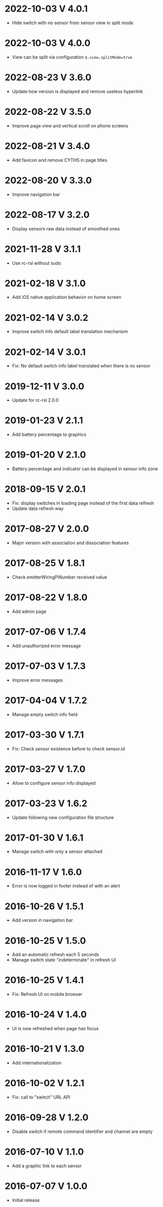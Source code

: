 # 2022-10-03 V 4.0.1
 * Hide switch with no sensor from sensor view in split mode
# 2022-10-03 V 4.0.0
 * View can be split via configuration `$.view.splitMode=true`
# 2022-08-23 V 3.6.0
 * Update how version is displayed and remove useless hyperlink
# 2022-08-22 V 3.5.0
 * Improve page view and vertical scroll on phone screens
# 2022-08-21 V 3.4.0
 * Add favicon and remove CYTHS in page titles
# 2022-08-20 V 3.3.0
 * Improve navigation bar
# 2022-08-17 V 3.2.0
 * Display sensors raw data instead of smoothed ones
# 2021-11-28 V 3.1.1
 * Use rc-rsl without sudo
# 2021-02-18 V 3.1.0
 * Add iOS native application behavior on home screen
# 2021-02-14 V 3.0.2
 * Improve switch info default label translation mechanism
# 2021-02-14 V 3.0.1
 * Fix: No default switch info label translated when there is no sensor
# 2019-12-11 V 3.0.0
 * Update for rc-rsl 2.0.0
# 2019-01-23 V 2.1.1
 * Add battery percentage to graphics
# 2019-01-20 V 2.1.0
 * Battery percentage and indicator can be displayed in sensor info zone
# 2018-09-15 V 2.0.1
 * Fix: display switches in loading page instead of the first data refresh
 * Update data refresh way
# 2017-08-27 V 2.0.0
 * Major version with association and dissociation features
# 2017-08-25 V 1.8.1
 * Check emitterWiringPiNumber received value
# 2017-08-22 V 1.8.0
 * Add admin page
# 2017-07-06 V 1.7.4
 * Add unauthorized error message
# 2017-07-03 V 1.7.3
 * Improve error messages
# 2017-04-04 V 1.7.2
 * Manage empty switch info field
# 2017-03-30 V 1.7.1
 * Fix: Check sensor existence before to check sensor.id
# 2017-03-27 V 1.7.0
 * Allow to configure sensor info displayed
# 2017-03-23 V 1.6.2
 * Update following new configuration file structure
# 2017-01-30 V 1.6.1
 * Manage switch with only a sensor attached
# 2016-11-17 V 1.6.0
 * Error is now logged in footer instead of with an alert
# 2016-10-26 V 1.5.1
 * Add version in navigation bar
# 2016-10-25 V 1.5.0
 * Add an automatic refresh each 5 seconds
 * Manage switch state "indeterminate" in refresh UI
# 2016-10-25 V 1.4.1
 * Fix: Refresh UI on mobile browser 
# 2016-10-24 V 1.4.0
 * UI is now refreshed when page has focus
# 2016-10-21 V 1.3.0
 * Add internationalization
# 2016-10-02 V 1.2.1
 * Fix: call to "switch" URL API
# 2016-09-28 V 1.2.0
 * Disable switch if remote command identifier and channel are empty
# 2016-07-10 V 1.1.0
 * Add a graphic link to each sensor
# 2016-07-07 V 1.0.0
 * Initial release
